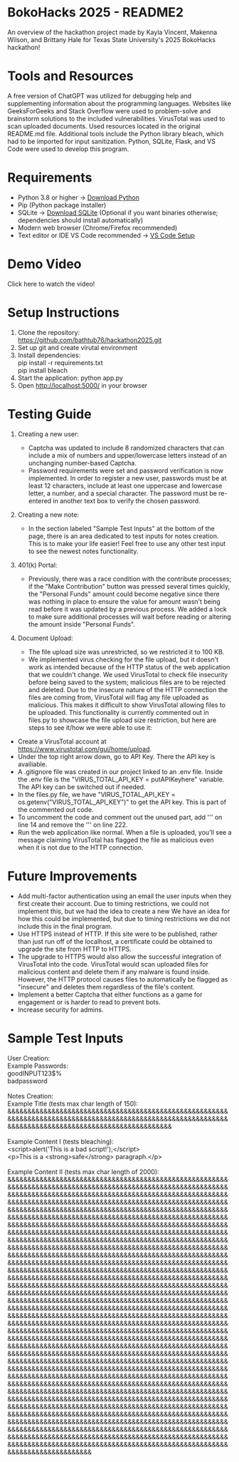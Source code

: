 ﻿# BokoHacks 2025 - README2
An overview of the hackathon project made by Kayla Vincent, Makenna Wilson, and Brittany Hale for Texas State University's 2025 BokoHacks hackathon!
# Tools and Resources
A free version of ChatGPT was utilized for debugging help and supplementing information about the programming languages. Websites like GeeksForGeeks and Stack Overflow were used to problem-solve and brainstorm solutions to the included vulnerabilities. VirusTotal was used to scan uploaded documents. Used resources located in the original README.md file. Additional tools include the Python library bleach, which had to be imported for input sanitization. Python, SQLite, Flask, and VS Code were used to develop this program.
# Requirements
- Python 3.8 or higher → <a href="https://www.python.org/downloads/">Download Python</a>
- Pip (Python package installer)
- SQLite → <a href="https://www.sqlite.org/download.html">Download SQLite</a> (Optional if you want binaries otherwise; dependencies should install automatically)
- Modern web browser (Chrome/Firefox recommended)
- Text editor or IDE VS Code recommended → <a href="https://code.visualstudio.com/docs/python/environments">VS Code Setup</a>
# Demo Video 
Click here to watch the video!
# Setup Instructions
1. Clone the repository:<br>
https://github.com/bathtub76/hackathon2025.git
2. Set up git and create virutal environment
3. Install dependencies:<br>
pip install -r requirements.txt<br>
pip install bleach
4. Start the application:
python app.py
5. Open <a href="http://localhost:5000/">http://localhost:5000/</a> in your browser
# Testing Guide
1. Creating a new user:
   - Captcha was updated to include 8 randomized characters that can include a mix of numbers and upper/lowercase letters instead of an unchanging number-based Captcha.
   - Password requirements were set and password verification is now implemented. In order to register a new user, passwords must be at least 12 characters, include at least one uppercase and lowercase letter, a number, and a special character. The password must be re-entered in another text box to verify the chosen password.<br>
   
2. Creating a new note:
   - In the section labeled "Sample Test Inputs" at the bottom of the page, there is an area dedicated to test inputs for notes creation. This is to make your life easier! Feel free to use any other test input to see the newest notes functionality.<br>
        
3. 401(k) Portal:
   - Previously, there was a race condition with the contribute processes; if the "Make Contribution" button was pressed several times quickly, the "Personal Funds" amount could become negative since there was nothing in place to ensure the value for amount wasn't being read before it was updated by a previous process. We added a lock to make sure additional processes will wait before reading or altering the amount inside "Personal Funds".<br>
     
4. Document Upload:
   - The file upload size was unrestricted, so we restricted it to 100 KB.
   - We implemented virus checking for the file upload, but it doesn't work as intended because of the HTTP status of the web application that we couldn't change. We used VirusTotal to check file insecurity before being saved to the system; malicious files are to be rejected and deleted. Due to the insecure nature of the HTTP connection the files are coming from, VirusTotal will flag any file uploaded as malicious. This makes it difficult to show VirusTotal allowing files to be uploaded. This functionality is currently commented out in files.py to showcase the file upload size restriction, but here are steps to see it/how we were able to use it:
     
  * Create a VirusTotal account at https://www.virustotal.com/gui/home/upload.
  * Under the top right arrow down, go to API Key. There the API key is availiable.
  * A .gitignore file was created in our project linked to an .env file. Inside the .env file is the "VIRUS_TOTAL_API_KEY = putAPIKeyhere" variable. The API key can be switched out if needed.
  * In the files.py file, we have "VIRUS_TOTAL_API_KEY = os.getenv("VIRUS_TOTAL_API_KEY")" to get the API key. This is part of the commented out code.
  * To uncomment the code and comment out the unused part, add ''' on line 14 and remove the ''' on line 222.
  * Run the web application like normal. When a file is uploaded, you'll see a message claiming VirusTotal has flagged the file as malicious even when it is not due to the HTTP connection.
    
# Future Improvements
- Add multi-factor authentication using an email the user inputs when they first create their account. Due to timing restrictions, we could not implement this, but we had the idea to create a new We have an idea for how this could be implemented, but due to timing restrictions we did not include this in the final program.
- Use HTTPS instead of HTTP. If this site were to be published, rather than just run off of the localhost, a certificate could be obtained to upgrade the site from HTTP to HTTPS.
- The upgrade to HTTPS would also allow the successful integration of VirusTotal into the code. VirusTotal would scan uploaded files for malicious content and delete them if any malware is found inside. However, the HTTP protocol causes files to automatically be flagged as "insecure" and deletes them regardless of the file's content.
- Implement a better Captcha that either functions as a game for engagement or is harder to read to prevent bots.
- Increase security for admins. 
# Sample Test Inputs
User Creation:<br>
Example Passwords:<br>
goodINPUT123$%<br>
badpassword<br><br>
Notes Creation:<br>
Example Title (tests max char length of 150): &&&&&&&&&&&&&&&&&&&&&&&&&&&&&&&&&&&&&&&&&&&&&&&&&&&&&&&&&&&&&&&&&&&&&&&&&&&&&&&&&&&&&&&&&&&&&&&&&&&&&&&&&&&&&&&&&&&&&&&&&&&&&&&&&&&&&&&&&&&&&&&&&&&&&&&<br><br>
Example Content I (tests bleaching):<br>
&lt;script&gt;alert(&#39;This is a bad script!&#39;);&lt;/script&gt;<br>
&lt;p&gt;This is a &lt;strong&gt;safe&lt;/strong&gt; paragraph.&lt;/p&gt;<br><br>
Example Content II (tests max char length of 2000):
&&&&&&&&&&&&&&&&&&&&&&&&&&&&&&&&&&&&&&&&&&&&&&&&&&&&&&&&&&&&&&&&&&&&&&&&&&&&&&&&&&&&&&&&&&&&&&&&&&&&&&&&&&&&&&&&&&&&&&&&&&&&&&&&&&&&&&&&&&&&&&&&&&&&&&&&&&&&&&&&&&&&&&&&&&&&&&&&&&&&&&&&&&&&&&&&&&&&&&&&&&&&&&&&&&&&&&&&&&&&&&&&&&&&&&&&&&&&&&&&&&&&&&&&&&&&&&&&&&&&&&&&&&&&&&&&&&&&&&&&&&&&&&&&&&&&&&&&&&&&&&&&&&&&&&&&&&&&&&&&&&&&&&&&&&&&&&&&&&&&&&&&&&&&&&&&&&&&&&&&&&&&&&&&&&&&&&&&&&&&&&&&&&&&&&&&&&&&&&&&&&&&&&&&&&&&&&&&&&&&&&&&&&&&&&&&&&&&&&&&&&&&&&&&&&&&&&&&&&&&&&&&&&&&&&&&&&&&&&&&&&&&&&&&&&&&&&&&&&&&&&&&&&&&&&&&&&&&&&&&&&&&&&&&&&&&&&&&&&&&&&&&&&&&&&&&&&&&&&&&&&&&&&&&&&&&&&&&&&&&&&&&&&&&&&&&&&&&&&&&&&&&&&&&&&&&&&&&&&&&&&&&&&&&&&&&&&&&&&&&&&&&&&&&&&&&&&&&&&&&&&&&&&&&&&&&&&&&&&&&&&&&&&&&&&&&&&&&&&&&&&&&&&&&&&&&&&&&&&&&&&&&&&&&&&&&&&&&&&&&&&&&&&&&&&&&&&&&&&&&&&&&&&&&&&&&&&&&&&&&&&&&&&&&&&&&&&&&&&&&&&&&&&&&&&&&&&&&&&&&&&&&&&&&&&&&&&&&&&&&&&&&&&&&&&&&&&&&&&&&&&&&&&&&&&&&&&&&&&&&&&&&&&&&&&&&&&&&&&&&&&&&&&&&&&&&&&&&&&&&&&&&&&&&&&&&&&&&&&&&&&&&&&&&&&&&&&&&&&&&&&&&&&&&&&&&&&&&&&&&&&&&&&&&&&&&&&&&&&&&&&&&&&&&&&&&&&&&&&&&&&&&&&&&&&&&&&&&&&&&&&&&&&&&&&&&&&&&&&&&&&&&&&&&&&&&&&&&&&&&&&&&&&&&&&&&&&&&&&&&&&&&&&&&&&&&&&&&&&&&&&&&&&&&&&&&&&&&&&&&&&&&&&&&&&&&&&&&&&&&&&&&&&&&&&&&&&&&&&&&&&&&&&&&&&&&&&&&&&&&&&&&&&&&&&&&&&&&&&&&&&&&&&&&&&&&&&&&&&&&&&&&&&&&&&&&&&&&&&&&&&&&&&&&&&&&&&&&&&&&&&&&&&&&&&&&&&&&&&&&&&&&&&&&&&&&&&&&&&&&&&&&&&&&&&&&&&&&&&&&&&&&&&&&&&&&&&&&&&&&&&&&&&&&&&&&&&&&&&&&&&&&&&&&&&&&&&&&&&&&&&&&&&&&&&&&&&&&&&&&&&&&&&&&&&&&&&&&&&&&&&&&&&&&&&&&&&&&&&&&&&&&&&&&&&&&&&&&&&&&&&&&&&&&&&&&&&&&&&&&&&&&&&&&&&&&&&&&&&&&&&&&&&&&&&&&&&&&&&&&&&&&&&&&&&&&&&&&&&&&&&&&&&&&&&&&&&&&&&&&&&&&&&&&&&&&&&&&&&&&&&&&&&&&&&&&&&&&&&&&&&&&&&&&&&&&&&&&&&&&&&&&&&&&&&&&&&&&&&&&&&&&&&&&&&&&&&&&&&&&&&&&&&&&&&&&&&&&&&&&&&&&&&&&&&&&&&&&&&&&&&&&&&&&&&&&&&&&&&&&&&&&&&&&&&&&&&&&&&&&&&&&&&&&&&&&&&&&&&&&&&&&&&&&&&&&&&&&&&&&&&&&&&&&&&&&&&&&&&&&&&&&&&&&&&&&&&&&&&&&&&&&&&&&&&&&&&&&&&&&&&&&&&&&&&&&&&&&&&&&&&&&&&&&&&&&&&&&&&&&&&&&&&&&&&&&&&&&&&&&&&&&&&&&&&&&&&&&&&&&&&&&&&&&&&&&&&&&&&&&&&&&&&&&&&&&&&&&&&&&&&&&&&&&&&&&&&&&&&&&&

